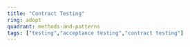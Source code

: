 ```yaml
---
title: "Contract Testing"
ring: adopt
quadrant: methods-and-patterns
tags: ["testing","acceptance testing","contract testing"]
---
```


